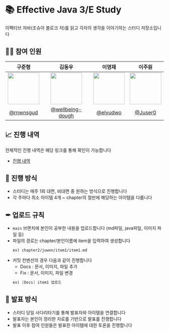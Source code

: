 # 📚 Effective Java 3/E Study
이펙티브 자바(조슈아 블로크 저)를 읽고 각자의 생각을 이야기하는 스터디 저장소입니다

## 👨‍💻 참여 인원
|구준형|김동우|이영재|이주원|
|:-:|:-:|:-:|:-:|
|<a href="https://github.com/rnwnsgud"><img src="https://avatars.githubusercontent.com/u/78197563?v=4" width=100></a>|<a href="https://github.com/wellbeing-dough"><img src="https://avatars.githubusercontent.com/u/102784323?v=4" width=100></a>|<a href="https://github.com/elyudwo"><img src="https://avatars.githubusercontent.com/u/97587573?v=4" width=100></a>|<a href="https://github.com/Juser0"><img src="https://avatars.githubusercontent.com/u/108407945?v=4" width=100></a>
|[@rnwnsgud](https://github.com/rnwnsgud)|[@wellbeing-dough](https://github.com/wellbeing-dough)|[@elyudwo](https://github.com/elyudwo)|[@Juser0](https://github.com/Juser0)

## 📈 진행 내역
전체적인 진행 내역은 해당 링크를 통해 확인이 가능합니다
- [진행 내역](progress.md)

## 🔧 진행 방식
- 스터디는 매주 1회 대면, 비대면 중 원하는 방식으로 진행합니다
- 각 주마다 최소 아이템 4개 ~ chapter의 절반에 해당하는 아이템을 다룹니다

## ✒ 업로드 규칙
- `main` 브랜치에 본인이 공부한 내용을 업로드합니다 (md파일, java파일, 이미지 파일 등)
- 파일의 경로는 chapter/본인이름에 item을 입력하여 생성합니다
  ```
  ex) chapter2/juwon/item1/item1.md
  ```
- 커밋 컨벤션의 경우 다음과 같이 진행합니다
  - Docs : 문서, 이미지, 파일 추가
  - Fix : 문서, 이미지, 파일 변경
  ```java
  ex) [Docs] item1 업로드 
  ```
  
## 🙌 발표 방식
- 스터디 당일 사다리타기를 통해 발표자와 아이템을 연결합니다
- 발표자는 본인이 정리한 자료를 기반으로 발표를 진행합니다
- 발표 이후 참여 인원들은 발표한 아이템에 대한 토론을 진행합니다
